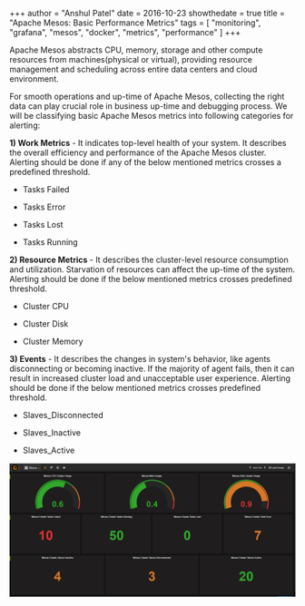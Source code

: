 +++
author = "Anshul Patel"
date = 2016-10-23
showthedate = true
title = "Apache Mesos: Basic Performance Metrics"
tags = [
    "monitoring",
    "grafana",
    "mesos",
    "docker",
    "metrics",
    "performance"
]
+++

Apache Mesos abstracts CPU, memory, storage and other compute resources from machines(physical or virtual), providing resource management and scheduling across entire data centers and cloud environment.

<!--more-->

For smooth operations and up-time of Apache Mesos, collecting the right data can play crucial role in business up-time and debugging process. We will be classifying basic Apache Mesos metrics into following categories for alerting:

**1) Work Metrics** - It indicates top-level health of your system. It describes the overall efficiency and performance of the Apache Mesos cluster. Alerting should be done if any of the below mentioned metrics crosses a predefined threshold.

* Tasks Failed

* Tasks Error

* Tasks Lost

* Tasks Running

**2) Resource Metrics** - It describes the cluster-level resource consumption and utilization. Starvation of resources can affect the up-time of the system. Alerting should be done if the below mentioned metrics crosses predefined threshold.

* Cluster CPU

* Cluster Disk

* Cluster Memory

**3) Events** - It describes the changes in system's behavior, like agents disconnecting or becoming inactive. If the majority of agent fails, then it can result in increased cluster load and unacceptable user experience. Alerting should be done if the below mentioned metrics crosses predefined threshold.

* Slaves_Disconnected

* Slaves_Inactive

* Slaves_Active


![apache_mesos_grafana](/img/apache_mesos_grafana.png)
